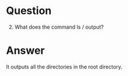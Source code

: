 # Question

2. What does the command ls / output?

# Answer

It outputs all the directories in the root directory.